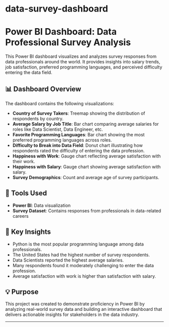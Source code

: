 # data-survey-dashboard

# Power BI Dashboard: Data Professional Survey Analysis

This Power BI dashboard visualizes and analyzes survey responses from data professionals around the world. It provides insights into salary trends, job satisfaction, preferred programming languages, and perceived difficulty entering the data field.

## 📊 Dashboard Overview

The dashboard contains the following visualizations:

- **Country of Survey Takers**: Treemap showing the distribution of respondents by country.
- **Average Salary by Job Title**: Bar chart comparing average salaries for roles like Data Scientist, Data Engineer, etc.
- **Favorite Programming Languages**: Bar chart showing the most preferred programming languages across roles.
- **Difficulty to Break into Data Field**: Donut chart illustrating how respondents rated the difficulty of entering the data profession.
- **Happiness with Work**: Gauge chart reflecting average satisfaction with their work.
- **Happiness with Salary**: Gauge chart showing average satisfaction with salary.
- **Survey Demographics**: Count and average age of survey participants.

## 🔧 Tools Used

- **Power BI**: Data visualization
- **Survey Dataset**: Contains responses from professionals in data-related careers

## 📌 Key Insights

- Python is the most popular programming language among data professionals.
- The United States had the highest number of survey respondents.
- Data Scientists reported the highest average salaries.
- Many respondents found it moderately challenging to enter the data profession.
- Average satisfaction with work is higher than satisfaction with salary.

## 💡 Purpose

This project was created to demonstrate proficiency in Power BI by analyzing real-world survey data and building an interactive dashboard that delivers actionable insights for stakeholders in the data industry.



---

